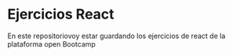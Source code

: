 # Ejercicios React

En este repositoriovoy estar guardando los ejercicios de react de la plataforma open Bootcamp